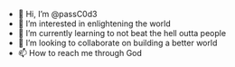 - 👋 Hi, I’m @passC0d3
- 👀 I’m interested in enlightening the world
- 🌱 I’m currently learning to not beat the hell outta people 
- 💞️ I’m looking to collaborate on building a better world
- 📫 How to reach me through God

<!---
passC0d3/passC0d3 is a ✨ special ✨ repository because its `README.md` (this file) appears on your GitHub profile.
You can click the Preview link to take a look at your changes.
--->
